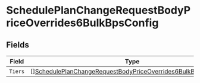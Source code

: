 # SchedulePlanChangeRequestBodyPriceOverrides6BulkBpsConfig


## Fields

| Field                                                                                                                                                         | Type                                                                                                                                                          | Required                                                                                                                                                      | Description                                                                                                                                                   |
| ------------------------------------------------------------------------------------------------------------------------------------------------------------- | ------------------------------------------------------------------------------------------------------------------------------------------------------------- | ------------------------------------------------------------------------------------------------------------------------------------------------------------- | ------------------------------------------------------------------------------------------------------------------------------------------------------------- |
| `Tiers`                                                                                                                                                       | [][SchedulePlanChangeRequestBodyPriceOverrides6BulkBpsConfigTiers](../../models/operations/scheduleplanchangerequestbodypriceoverrides6bulkbpsconfigtiers.md) | :heavy_minus_sign:                                                                                                                                            | N/A                                                                                                                                                           |